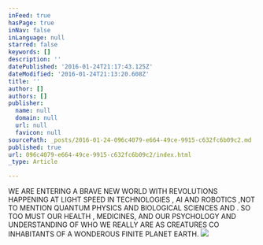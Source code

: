 ```yaml
---
inFeed: true
hasPage: true
inNav: false
inLanguage: null
starred: false
keywords: []
description: ''
datePublished: '2016-01-24T21:17:43.125Z'
dateModified: '2016-01-24T21:13:20.608Z'
title: ''
author: []
authors: []
publisher:
  name: null
  domain: null
  url: null
  favicon: null
sourcePath: _posts/2016-01-24-096c4079-e664-49ce-9915-c632fc6b09c2.md
published: true
url: 096c4079-e664-49ce-9915-c632fc6b09c2/index.html
_type: Article

---
```

WE ARE ENTERING A BRAVE NEW WORLD  WITH REVOLUTIONS HAPPENING AT LIGHT SPEED IN TECHNOLOGIES ,  AI  AND ROBOTICS ,NOT TO MENTION QUANTUM PHYSICS AND BIOLOGICAL SCIENCES AND . SO TOO MUST OUR HEALTH , MEDICINES,  AND OUR PSYCHOLOGY AND UNDERSTANDING OF WHO WE REALLY ARE AS CREATURES CO INHABITANTS OF A WONDEROUS FINITE PLANET EARTH.
![](https://the-grid-user-content.s3-us-west-2.amazonaws.com/36282443-8e94-4cd1-bef7-c321f583a530.JPG)